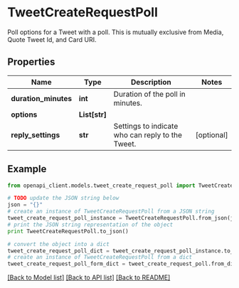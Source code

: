 # TweetCreateRequestPoll

Poll options for a Tweet with a poll. This is mutually exclusive from Media, Quote Tweet Id, and Card URI.

## Properties
Name | Type | Description | Notes
------------ | ------------- | ------------- | -------------
**duration_minutes** | **int** | Duration of the poll in minutes. | 
**options** | **List[str]** |  | 
**reply_settings** | **str** | Settings to indicate who can reply to the Tweet. | [optional] 

## Example

```python
from openapi_client.models.tweet_create_request_poll import TweetCreateRequestPoll

# TODO update the JSON string below
json = "{}"
# create an instance of TweetCreateRequestPoll from a JSON string
tweet_create_request_poll_instance = TweetCreateRequestPoll.from_json(json)
# print the JSON string representation of the object
print TweetCreateRequestPoll.to_json()

# convert the object into a dict
tweet_create_request_poll_dict = tweet_create_request_poll_instance.to_dict()
# create an instance of TweetCreateRequestPoll from a dict
tweet_create_request_poll_form_dict = tweet_create_request_poll.from_dict(tweet_create_request_poll_dict)
```
[[Back to Model list]](../README.md#documentation-for-models) [[Back to API list]](../README.md#documentation-for-api-endpoints) [[Back to README]](../README.md)


